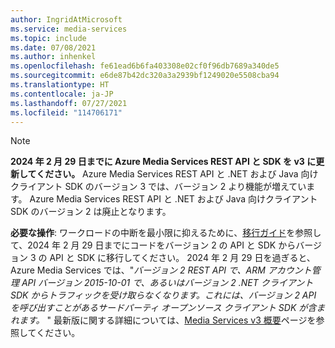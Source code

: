 ```yaml
---
author: IngridAtMicrosoft
ms.service: media-services
ms.topic: include
ms.date: 07/08/2021
ms.author: inhenkel
ms.openlocfilehash: fe61ead6b6fa403308e02cf0f96db7689a340de5
ms.sourcegitcommit: e6de87b42dc320a3a2939bf1249020e5508cba94
ms.translationtype: HT
ms.contentlocale: ja-JP
ms.lasthandoff: 07/27/2021
ms.locfileid: "114706171"
---
```

> [!NOTE]
> **2024 年 2 月 29 日までに Azure Media Services REST API と SDK を v3 に更新してください。** Azure Media Services REST API と .NET および Java 向けクライアント SDK のバージョン 3 では、バージョン 2 より機能が増えています。 Azure Media Services REST API と .NET および Java 向けクライアント SDK のバージョン 2 は廃止となります。 
>
> **必要な操作**: ワークロードの中断を最小限に抑えるために、[移行ガイド](../migrate-v-2-v-3-migration-introduction.md)を参照して、2024 年 2 月 29 日までにコードをバージョン 2 の API と SDK からバージョン 3 の API と SDK に移行してください。 2024 年 2 月 29 日を過ぎると、Azure Media Services では、"*バージョン 2 REST API で、ARM アカウント管理 API バージョン 2015-10-01 で、あるいはバージョン 2 .NET クライアント SDK からトラフィックを受け取らなくなります。これには、バージョン 2 API を呼び出すことがあるサードパーティ オープンソース クライアント SDK が含まれます。* " 最新版に関する詳細については、[Media Services v3 概要](../media-services-overview.md)ページを参照してください。
